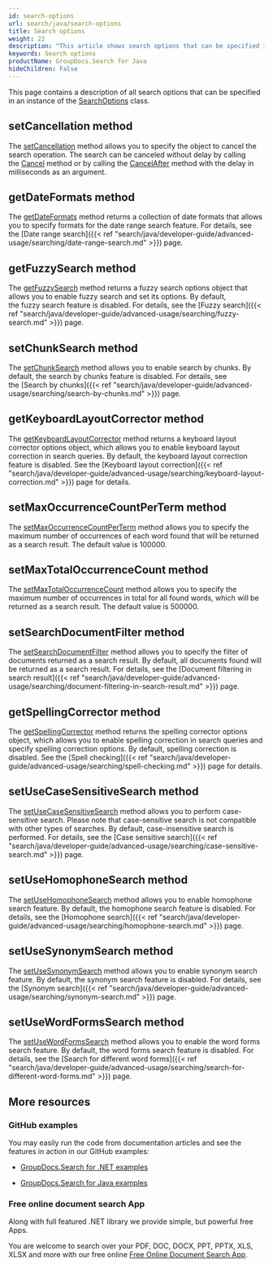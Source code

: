 ```yaml
---
id: search-options
url: search/java/search-options
title: Search options
weight: 22
description: "This article shows search options that can be specified in an instance of the SearchOptions."
keywords: Search options
productName: GroupDocs.Search for Java
hideChildren: False
---
```

This page contains a description of all search options that can be specified in an instance of the [SearchOptions](https://apireference.groupdocs.com/search/java/com.groupdocs.search.options/SearchOptions) class.

## setCancellation method

The [setCancellation](https://apireference.groupdocs.com/search/java/com.groupdocs.search.options/SearchOptions#setCancellation(com.groupdocs.search.common.Cancellation)) method allows you to specify the object to cancel the search operation. The search can be canceled without delay by calling the [Cancel](https://apireference.groupdocs.com/search/java/com.groupdocs.search.common/Cancellation#cancel()) method or by calling the [CancelAfter](https://apireference.groupdocs.com/search/java/com.groupdocs.search.common/Cancellation#cancelAfter(int)) method with the delay in milliseconds as an argument.

## getDateFormats method

The [getDateFormats](https://apireference.groupdocs.com/search/java/com.groupdocs.search.options/SearchOptions#getDateFormats()) method returns a collection of date formats that allows you to specify formats for the date range search feature. For details, see the [Date range search]({{< ref "search/java/developer-guide/advanced-usage/searching/date-range-search.md" >}}) page.

## getFuzzySearch method

The [getFuzzySearch](https://apireference.groupdocs.com/search/java/com.groupdocs.search.options/SearchOptions#getFuzzySearch()) method returns a fuzzy search options object that allows you to enable fuzzy search and set its options. By default, the fuzzy search feature is disabled. For details, see the [Fuzzy search]({{< ref "search/java/developer-guide/advanced-usage/searching/fuzzy-search.md" >}}) page.

## setChunkSearch method

The [setChunkSearch](https://apireference.groupdocs.com/search/java/com.groupdocs.search.options/SearchOptions#setChunkSearch(boolean)) method allows you to enable search by chunks. By default, the search by chunks feature is disabled. For details, see the [Search by chunks]({{< ref "search/java/developer-guide/advanced-usage/searching/search-by-chunks.md" >}}) page.

## getKeyboardLayoutCorrector method

The [getKeyboardLayoutCorrector](https://apireference.groupdocs.com/search/java/com.groupdocs.search.options/SearchOptions#getKeyboardLayoutCorrector()) method returns a keyboard layout corrector options object, which allows you to enable keyboard layout correction in search queries. By default, the keyboard layout correction feature is disabled. See the [Keyboard layout correction]({{< ref "search/java/developer-guide/advanced-usage/searching/keyboard-layout-correction.md" >}}) page for details.

## setMaxOccurrenceCountPerTerm method

The [setMaxOccurrenceCountPerTerm](https://apireference.groupdocs.com/search/java/com.groupdocs.search.options/SearchOptions#setMaxOccurrenceCountPerTerm(int)) method allows you to specify the maximum number of occurrences of each word found that will be returned as a search result. The default value is 100000.

## setMaxTotalOccurrenceCount method

The [setMaxTotalOccurrenceCount](https://apireference.groupdocs.com/search/java/com.groupdocs.search.options/SearchOptions#setMaxTotalOccurrenceCount(int)) method allows you to specify the maximum number of occurrences in total for all found words, which will be returned as a search result. The default value is 500000.

## setSearchDocumentFilter method

The [setSearchDocumentFilter](https://apireference.groupdocs.com/search/java/com.groupdocs.search.options/SearchOptions#setSearchDocumentFilter(com.groupdocs.search.options.ISearchDocumentFilter)) method allows you to specify the filter of documents returned as a search result. By default, all documents found will be returned as a search result. For details, see the [Document filtering in search result]({{< ref "search/java/developer-guide/advanced-usage/searching/document-filtering-in-search-result.md" >}}) page.

## getSpellingCorrector method

The [getSpellingCorrector](https://apireference.groupdocs.com/search/java/com.groupdocs.search.options/SearchOptions#getSpellingCorrector()) method returns the spelling corrector options object, which allows you to enable spelling correction in search queries and specify spelling correction options. By default, spelling correction is disabled. See the [Spell checking]({{< ref "search/java/developer-guide/advanced-usage/searching/spell-checking.md" >}}) page for details.

## setUseCaseSensitiveSearch method

The [setUseCaseSensitiveSearch](https://apireference.groupdocs.com/search/java/com.groupdocs.search.options/SearchOptions#setUseCaseSensitiveSearch(boolean)) method allows you to perform case-sensitive search. Please note that case-sensitive search is not compatible with other types of searches. By default, case-insensitive search is performed. For details, see the [Case sensitive search]({{< ref "search/java/developer-guide/advanced-usage/searching/case-sensitive-search.md" >}}) page.

## setUseHomophoneSearch method

The [setUseHomophoneSearch](https://apireference.groupdocs.com/search/java/com.groupdocs.search.options/SearchOptions#setUseHomophoneSearch(boolean)) method allows you to enable homophone search feature. By default, the homophone search feature is disabled. For details, see the [Homophone search]({{< ref "search/java/developer-guide/advanced-usage/searching/homophone-search.md" >}}) page.

## setUseSynonymSearch method

The [setUseSynonymSearch](https://apireference.groupdocs.com/search/java/com.groupdocs.search.options/SearchOptions#setUseSynonymSearch(boolean)) method allows you to enable synonym search feature. By default, the synonym search feature is disabled. For details, see the [Synonym search]({{< ref "search/java/developer-guide/advanced-usage/searching/synonym-search.md" >}}) page.

## setUseWordFormsSearch method

The [setUseWordFormsSearch](https://apireference.groupdocs.com/search/java/com.groupdocs.search.options/SearchOptions#setUseWordFormsSearch(boolean)) method allows you to enable the word forms search feature. By default, the word forms search feature is disabled. For details, see the [Search for different word forms]({{< ref "search/java/developer-guide/advanced-usage/searching/search-for-different-word-forms.md" >}}) page.

## More resources

### GitHub examples

You may easily run the code from documentation articles and see the features in action in our GitHub examples:

*   [GroupDocs.Search for .NET examples](https://github.com/groupdocs-search/GroupDocs.Search-for-.NET)
    
*   [GroupDocs.Search for Java examples](https://github.com/groupdocs-search/GroupDocs.Search-for-Java)
    

### Free online document search App

Along with full featured .NET library we provide simple, but powerful free Apps.

You are welcome to search over your PDF, DOC, DOCX, PPT, PPTX, XLS, XLSX and more with our free online [Free Online Document Search App](https://products.groupdocs.app/search).
